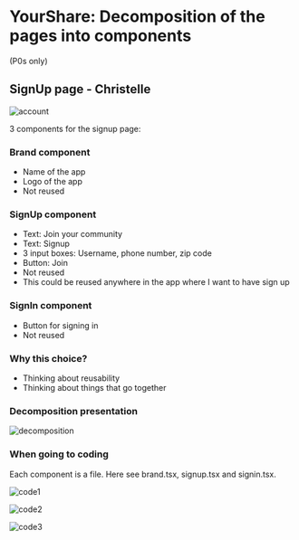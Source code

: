 # YourShare: Decomposition of the pages into components

(P0s only)

## SignUp page - Christelle

![account](https://github.com/tnt-summer-academy/Curriculum/blob/main/Reference/YourShare-screens/YS_account.png)

3 components for the signup page:

### Brand component

  * Name of the app
  * Logo of the app
  * Not reused
  
### SignUp component

  * Text: Join your community
  * Text: Signup 
  * 3 input boxes: Username, phone number, zip code
  * Button: Join
  * Not reused 
  * This could be reused anywhere in the app where I want to have sign up
  
### SignIn component

  * Button for signing in
  * Not reused
  
### Why this choice?

* Thinking about reusability
* Thinking about things that go together

### Decomposition presentation

![decomposition](https://github.com/tnt-summer-academy/Team00-AppPrototype/blob/main/yourshare/screenshots/3components.png)

### When going to coding

Each component is a file. Here see brand.tsx, signup.tsx and signin.tsx.

![code1](https://github.com/tnt-summer-academy/Team00-AppPrototype/blob/main/yourshare/screenshots/brand.png)

![code2](https://github.com/tnt-summer-academy/Team00-AppPrototype/blob/main/yourshare/screenshots/signin.png)

![code3](https://github.com/tnt-summer-academy/Team00-AppPrototype/blob/main/yourshare/screenshots/signup.png)
